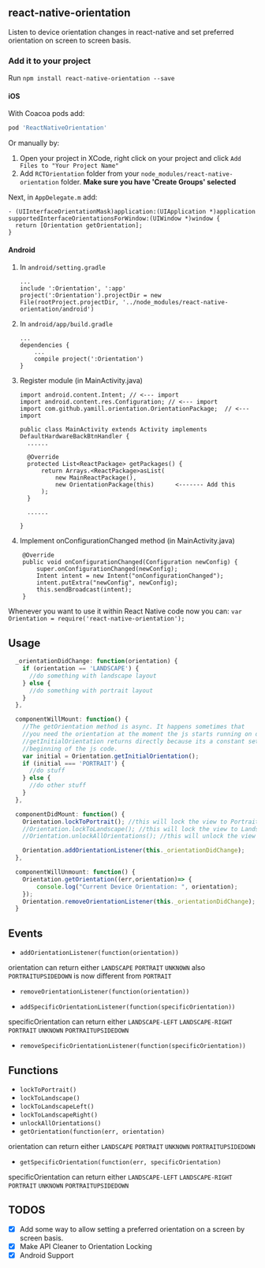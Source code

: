 ## react-native-orientation
Listen to device orientation changes in react-native and set preferred orientation on screen to screen basis.

### Add it to your project

Run `npm install react-native-orientation --save`


#### iOS

With Coacoa pods add:

  ```ruby
  pod 'ReactNativeOrientation'
  ```

Or manually by:

1. Open your project in XCode, right click on your project and click `Add Files to "Your Project Name"`
2. Add `RCTOrientation` folder from your `node_modules/react-native-orientation` folder. <b>Make sure you have 'Create Groups' selected</b>

Next, in `AppDelegate.m` add:

```objc
- (UIInterfaceOrientationMask)application:(UIApplication *)application supportedInterfaceOrientationsForWindow:(UIWindow *)window {
  return [Orientation getOrientation];
}
```

#### Android

1. In `android/setting.gradle`

    ```
    ...
    include ':Orientation', ':app'
    project(':Orientation').projectDir = new File(rootProject.projectDir, '../node_modules/react-native-orientation/android')
    ```

2. In `android/app/build.gradle`

    ```
    ...
    dependencies {
        ...
        compile project(':Orientation')
    }
    ```

3. Register module (in MainActivity.java)

    ```
    import android.content.Intent; // <--- import
    import android.content.res.Configuration; // <--- import
    import com.github.yamill.orientation.OrientationPackage;  // <--- import

    public class MainActivity extends Activity implements DefaultHardwareBackBtnHandler {
      ......

      @Override
      protected List<ReactPackage> getPackages() {
          return Arrays.<ReactPackage>asList(
              new MainReactPackage(),
              new OrientationPackage(this)      <------- Add this
          );
      }

      ......

    }
    ```

4. Implement onConfigurationChanged method (in MainActivity.java)

```
    @Override
    public void onConfigurationChanged(Configuration newConfig) {
        super.onConfigurationChanged(newConfig);
        Intent intent = new Intent("onConfigurationChanged");
        intent.putExtra("newConfig", newConfig);
        this.sendBroadcast(intent);
    }
```

Whenever you want to use it within React Native code now you can:
`var Orientation = require('react-native-orientation');`


## Usage

```javascript
  _orientationDidChange: function(orientation) {
    if (orientation == 'LANDSCAPE') {
      //do something with landscape layout
    } else {
      //do something with portrait layout
    }
  },

  componentWillMount: function() {
    //The getOrientation method is async. It happens sometimes that
    //you need the orientation at the moment the js starts running on device.
    //getInitialOrientation returns directly because its a constant set at the
    //beginning of the js code.
    var initial = Orientation.getInitialOrientation();
    if (initial === 'PORTRAIT') {
      //do stuff
    } else {
      //do other stuff
    }
  },

  componentDidMount: function() {
    Orientation.lockToPortrait(); //this will lock the view to Portrait
    //Orientation.lockToLandscape(); //this will lock the view to Landscape
    //Orientation.unlockAllOrientations(); //this will unlock the view to all Orientations

    Orientation.addOrientationListener(this._orientationDidChange);
  },

  componentWillUnmount: function() {
	Orientation.getOrientation((err,orientation)=> {
		console.log("Current Device Orientation: ", orientation);
	});
    Orientation.removeOrientationListener(this._orientationDidChange);
  }
```

## Events

- `addOrientationListener(function(orientation))`

orientation can return either `LANDSCAPE` `PORTRAIT` `UNKNOWN`
also `PORTRAITUPSIDEDOWN` is now different from `PORTRAIT`

- `removeOrientationListener(function(orientation))`

- `addSpecificOrientationListener(function(specificOrientation))`

specificOrientation can return either `LANDSCAPE-LEFT` `LANDSCAPE-RIGHT` `PORTRAIT` `UNKNOWN` `PORTRAITUPSIDEDOWN`

- `removeSpecificOrientationListener(function(specificOrientation))`

## Functions

- `lockToPortrait()`
- `lockToLandscape()`
- `lockToLandscapeLeft()`
- `lockToLandscapeRight()`
- `unlockAllOrientations()`
- `getOrientation(function(err, orientation)`

orientation can return either `LANDSCAPE` `PORTRAIT` `UNKNOWN` `PORTRAITUPSIDEDOWN`

- `getSpecificOrientation(function(err, specificOrientation)`

specificOrientation can return either `LANDSCAPE-LEFT` `LANDSCAPE-RIGHT` `PORTRAIT` `UNKNOWN` `PORTRAITUPSIDEDOWN`

## TODOS

- [x] Add some way to allow setting a preferred orientation on a screen by screen basis.
- [x] Make API Cleaner to Orientation Locking
- [x] Android Support
